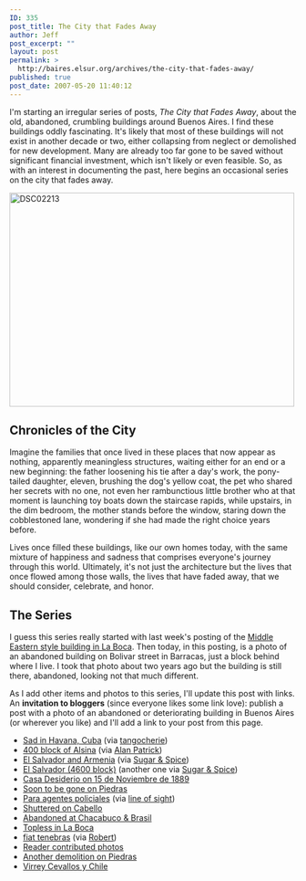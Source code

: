 ```yaml
---
ID: 335
post_title: The City that Fades Away
author: Jeff
post_excerpt: ""
layout: post
permalink: >
  http://baires.elsur.org/archives/the-city-that-fades-away/
published: true
post_date: 2007-05-20 11:40:12
---
```

I'm starting an irregular series of posts, <em>The City that Fades Away</em>, about the old, abandoned, crumbling buildings around Buenos Aires.  I find these buildings oddly fascinating. It's likely that most of these buildings will not exist in another decade or two, either collapsing from neglect or demolished for new development. Many are already too far gone to be saved without significant financial investment, which isn't likely or even feasible. So, as with an interest in documenting the past, here begins an occasional series on the city that fades away.

<a data-flickr-embed="true"  href="https://www.flickr.com/photos/jeffbarry/25047158704/in/datetaken/" title="DSC02213"><img src="https://farm2.staticflickr.com/1619/25047158704_92719d0646.jpg" width="500" height="375" alt="DSC02213"></a>


<h2>Chronicles of the City</h2>

Imagine the families that once lived in these places that now appear as nothing, apparently meaningless structures, waiting either for an end or a new beginning: the father loosening his tie after a day's work, the pony-tailed daughter, eleven, brushing the dog's yellow coat, the pet who shared her secrets with no one, not even her rambunctious little brother who at that moment is launching toy boats down the staircase rapids, while upstairs, in the dim bedroom, the mother stands before the window, staring down the cobblestoned lane, wondering if she had made the right choice years before. 


Lives once filled these buildings, like our own homes today, with the same mixture of happiness and sadness that comprises everyone's journey through this world. Ultimately, it's not just the architecture but the lives that once flowed among those walls, the lives that have faded away, that we should consider, celebrate, and honor. 
 
<h2>The Series</h2>

I guess this series really started with last week's posting of the <a href="http://baires.elsur.org/archives/a-bit-of-the-middle-east-in-la-boca/">Middle Eastern style building in La Boca</a>.  Then today, in this posting, is a photo of an abandoned building on Bolivar street in Barracas, just a block behind where I live. I took that photo about two years ago but the building is still there, abandoned, looking not that much different. 

As I add other items and photos to this series, I'll update this post with links. An <strong>invitation to bloggers</strong> (since everyone likes some link love): publish a post with a photo of an abandoned or deteriorating building in Buenos Aires (or wherever you like) and I'll add a link to your post from this page. 

<ul>
	<li><a href="http://tangocherie.blogspot.com/2007/05/city-that-fades-away-after-traveling.html">Sad in Havana, Cuba</a> (via <a href="http://tangocherie.blogspot.com/">tangocherie</a>)
</li>
	<li><a href="http://www.buenostours.com/buenos-aires-the-city-that-fades-away">400 block of Alsina</a> (via <a href="http://www.buenostours.com/">Alan Patrick</a>)
</li>
<li><a href="http://azucaryespecies.blogspot.com/2007/06/city-that-fades-away.html">El Salvador and Armenia</a> (via <a href="http://azucaryespecies.blogspot.com/">Sugar & Spice</a>)
</li>
<li><a href="http://azucaryespecies.blogspot.com/2007/06/city-that-fades-away-ii.html">El Salvador (4600 block)</a> (another one via <a href="http://azucaryespecies.blogspot.com/">Sugar & Spice</a>)
</li>
	<li><a href="http://baires.elsur.org/archives/casa-desiderio-on-15-de-noviembre-de-1889/">Casa Desiderio on 15 de Noviembre de 1889</a>
</li>
<li><a href="http://baires.elsur.org/archives/soon-to-be-gone-on-piedras/">Soon to be gone on Piedras</a>

</li>
	<li><a href="http://www.wrighton.com.ar/?p=730">Para agentes policiales</a> (via <a href="http://www.wrighton.com.ar">line of sight</a>)

</li>

<li><a href="http://baires.elsur.org/archives/shuttered-on-cabello/">Shuttered on Cabello</a>

</li>
<li><a href="http://baires.elsur.org/archives/abandoned-at-chacabuco-brasil/">Abandoned at Chacabuco & Brasil</a>
</li><li><a href="http://baires.elsur.org/archives/topless-in-la-boca/">Topless in La Boca</a></li>
<li><a href="http://www.wrighton.com.ar/?p=793">fiat tenebras</a> (via <a href="http://www.wrighton.com.ar">Robert</a>)
</li>
<li> <a href="http://baires.elsur.org/archives/reader-contributed-photos/">Reader contributed photos</a>

</li>
<li> <a href="http://baires.elsur.org/archives/another-demolition-on-piedras/">Another demolition on Piedras</a>

</li>
<li><a href="http://baires.elsur.org/archives/buenos-aires-real-estate-development-a-dream-city/">Virrey Cevallos y Chile</a>

</li></ul>